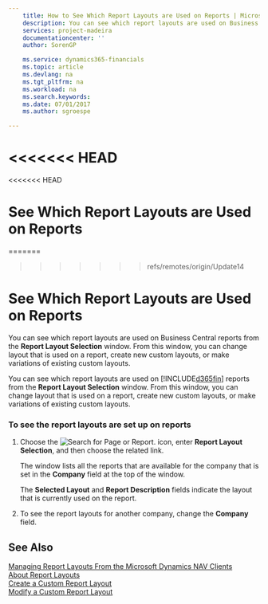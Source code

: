```yaml
---
    title: How to See Which Report Layouts are Used on Reports | Microsoft Docs
    description: You can see which report layouts are used on Business Central reports from the **Report Layout Selection** window. From this window, you can change layout that is used on a report, create new custom layouts, or make variations of existing custom layouts.
    services: project-madeira
    documentationcenter: ''
    author: SorenGP

    ms.service: dynamics365-financials
    ms.topic: article
    ms.devlang: na
    ms.tgt_pltfrm: na
    ms.workload: na
    ms.search.keywords:
    ms.date: 07/01/2017
    ms.author: sgroespe

---
```

<<<<<<< HEAD
=======
<<<<<<< HEAD
# See Which Report Layouts are Used on Reports
=======
>>>>>>> refs/remotes/origin/Update14
# See Which Report Layouts are Used on Reports
You can see which report layouts are used on Business Central reports from the **Report Layout Selection** window. From this window, you can change layout that is used on a report, create new custom layouts, or make variations of existing custom layouts.  

You can see which report layouts are used on [!INCLUDE[d365fin](../../includes/d365fin_md.md)] reports from the **Report Layout Selection** window. From this window, you can change layout that is used on a report, create new custom layouts, or make variations of existing custom layouts.  

### To see the report layouts are set up on reports  

1.  Choose the ![Search for Page or Report.](media/ui-search/search_small.png "Search for Page or Report icon") icon, enter **Report Layout Selection**, and then choose the related link.  

     The window lists all the reports that are available for the company that is set in the **Company** field at the top of the window.  

     The **Selected Layout** and **Report Description** fields indicate the layout that is currently used on the report.  

2.  To see the report layouts for another company, change the **Company** field.  

## See Also  
 [Managing Report Layouts From the Microsoft Dynamics NAV Clients](../FullExperience/managing-report-layouts-from-the-microsoft-dynamics-nav-clients.md)   
 [About Report Layouts](../FullExperience/about-report-layouts.md)   
 [Create a Custom Report Layout](../FullExperience/how-to-create-a-custom-report-layout.md)   
 [Modify a Custom Report Layout](../FullExperience/how-to-modify-a-custom-report-layout.md)

